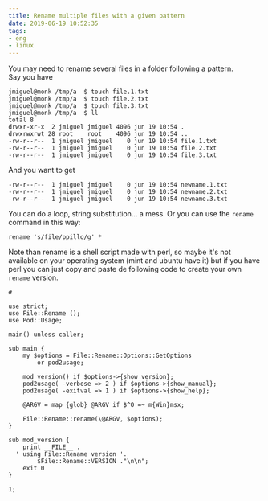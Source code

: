 ```yaml
---
title: Rename multiple files with a given pattern
date: 2019-06-19 10:52:35
tags:
- eng
- linux
---
```



You may need to rename several files in a folder following a pattern.  
Say you have 

```
jmiguel@monk /tmp/a  $ touch file.1.txt
jmiguel@monk /tmp/a  $ touch file.2.txt
jmiguel@monk /tmp/a  $ touch file.3.txt
jmiguel@monk /tmp/a  $ ll
total 8
drwxr-xr-x  2 jmiguel jmiguel 4096 jun 19 10:54 .
drwxrwxrwt 28 root    root    4096 jun 19 10:54 ..
-rw-r--r--  1 jmiguel jmiguel    0 jun 19 10:54 file.1.txt
-rw-r--r--  1 jmiguel jmiguel    0 jun 19 10:54 file.2.txt
-rw-r--r--  1 jmiguel jmiguel    0 jun 19 10:54 file.3.txt
```


And you want to get 

```
-rw-r--r--  1 jmiguel jmiguel    0 jun 19 10:54 newname.1.txt
-rw-r--r--  1 jmiguel jmiguel    0 jun 19 10:54 newname.2.txt
-rw-r--r--  1 jmiguel jmiguel    0 jun 19 10:54 newname.3.txt
```

You can do a loop, string substitution... a mess. Or you can use the `rename` command in this way:

`rename 's/file/ppillo/g' *`


Note than rename is a shell script made with perl, so maybe it's not available on your operating system (mint and ubuntu have it) but if you have perl you can just copy and paste de following code to create your own `rename` version.


```
#

use strict;
use File::Rename ();
use Pod::Usage;

main() unless caller;

sub main {
    my $options = File::Rename::Options::GetOptions
        or pod2usage;

    mod_version() if $options->{show_version};
    pod2usage( -verbose => 2 ) if $options->{show_manual};
    pod2usage( -exitval => 1 ) if $options->{show_help};

    @ARGV = map {glob} @ARGV if $^O =~ m{Win}msx;

    File::Rename::rename(\@ARGV, $options);
}

sub mod_version {
    print __FILE__ .
  ' using File::Rename version '.
        $File::Rename::VERSION ."\n\n";
    exit 0
}   

1;

```


